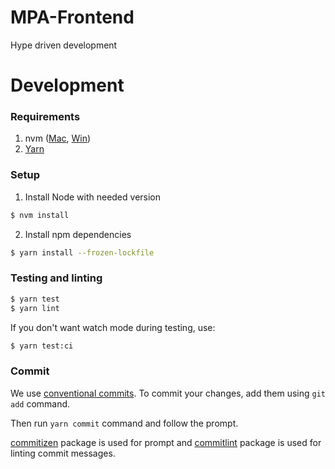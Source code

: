 # MPA-Frontend
Hype driven development

# Development

### Requirements

1. nvm ([Mac](https://github.com/creationix/nvm), [Win](https://github.com/coreybutler/nvm-windows))
2. [Yarn](https://yarnpkg.com/en/docs/install)

### Setup

1. Install Node with needed version

```bash
$ nvm install
```

2. Install npm dependencies

```bash
$ yarn install --frozen-lockfile
```

### Testing and linting

```bash
$ yarn test
$ yarn lint
```

If you don't want watch mode during testing, use:

```bash
$ yarn test:ci
```

### Commit

We use [conventional commits](https://www.conventionalcommits.org). To commit your changes, add them using `git add` command.

Then run `yarn commit` command and follow the prompt.

[commitizen](https://github.com/commitizen) package is used for prompt and [commitlint](https://github.com/commitizen) package is used for linting commit messages.
